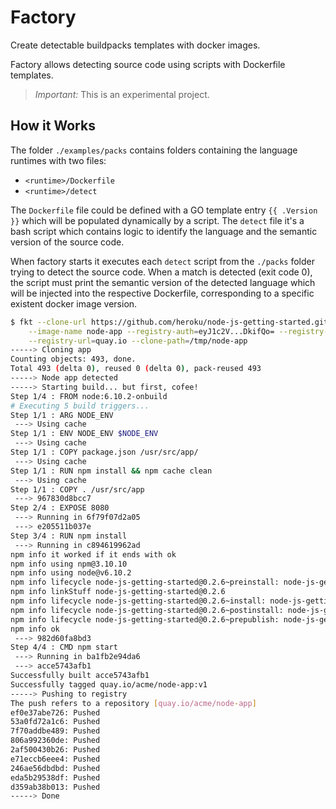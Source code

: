 # Factory

Create detectable buildpacks templates with docker images.

Factory allows detecting source code using scripts with Dockerfile templates.

> *Important:* This is an experimental project.

## How it Works

The folder `./examples/packs` contains folders containing the language runtimes with two files: 

  - `<runtime>/Dockerfile`
  - `<runtime>/detect`

The `Dockerfile` file could be defined with a GO template entry `{{ .Version }}` which will be populated dynamically by a script.
The `detect` file it's a bash script which contains logic to identify the language and the semantic version of the source code.

When factory starts it executes each `detect` script from the `./packs` folder trying to detect the 
source code. When a match is detected (exit code 0), the script must print the semantic version of the detected language which
will be injected into the respective Dockerfile, corresponding to a specific existent docker image version.

```bash
$ fkt --clone-url https://github.com/heroku/node-js-getting-started.git \
    --image-name node-app --registry-auth=eyJ1c2V...DkifQo= --registry-org=acme \
    --registry-url=quay.io --clone-path=/tmp/node-app
-----> Cloning app
Counting objects: 493, done.
Total 493 (delta 0), reused 0 (delta 0), pack-reused 493
-----> Node app detected
-----> Starting build... but first, cofee!
Step 1/4 : FROM node:6.10.2-onbuild
# Executing 5 build triggers...
Step 1/1 : ARG NODE_ENV
 ---> Using cache
Step 1/1 : ENV NODE_ENV $NODE_ENV
 ---> Using cache
Step 1/1 : COPY package.json /usr/src/app/
 ---> Using cache
Step 1/1 : RUN npm install && npm cache clean
 ---> Using cache
Step 1/1 : COPY . /usr/src/app
 ---> 967830d8bcc7
Step 2/4 : EXPOSE 8080
 ---> Running in 6f79f07d2a05
 ---> e205511b037e
Step 3/4 : RUN npm install
 ---> Running in c894619962ad
npm info it worked if it ends with ok
npm info using npm@3.10.10
npm info using node@v6.10.2
npm info lifecycle node-js-getting-started@0.2.6~preinstall: node-js-getting-started@0.2.6
npm info linkStuff node-js-getting-started@0.2.6
npm info lifecycle node-js-getting-started@0.2.6~install: node-js-getting-started@0.2.6
npm info lifecycle node-js-getting-started@0.2.6~postinstall: node-js-getting-started@0.2.6
npm info lifecycle node-js-getting-started@0.2.6~prepublish: node-js-getting-started@0.2.6
npm info ok
 ---> 982d60fa8bd3
Step 4/4 : CMD npm start
 ---> Running in ba1fb2e94da6
 ---> acce5743afb1
Successfully built acce5743afb1
Successfully tagged quay.io/acme/node-app:v1
-----> Pushing to registry
The push refers to a repository [quay.io/acme/node-app]
ef0e37abe726: Pushed
53a0fd72a1c6: Pushed
7f70addbe489: Pushed
806a992360de: Pushed
2af500430b26: Pushed
e71eccb6eee4: Pushed
246ae56dbdbd: Pushed
eda5b29538df: Pushed
d359ab38b013: Pushed
-----> Done
```
